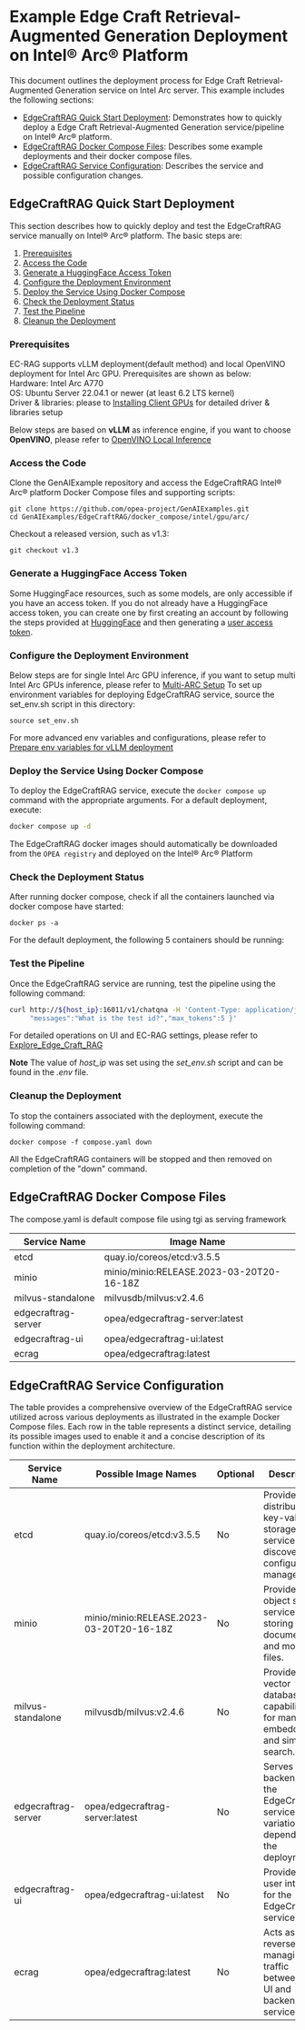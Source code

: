 # Example Edge Craft Retrieval-Augmented Generation Deployment on Intel® Arc® Platform

This document outlines the deployment process for Edge Craft Retrieval-Augmented Generation service on Intel Arc server. This example includes the following sections:

- [EdgeCraftRAG Quick Start Deployment](#edgecraftrag-quick-start-deployment): Demonstrates how to quickly deploy a Edge Craft Retrieval-Augmented Generation service/pipeline on Intel® Arc® platform.
- [EdgeCraftRAG Docker Compose Files](#edgecraftrag-docker-compose-files): Describes some example deployments and their docker compose files.
- [EdgeCraftRAG Service Configuration](#edgecraftrag-service-configuration): Describes the service and possible configuration changes.

## EdgeCraftRAG Quick Start Deployment

This section describes how to quickly deploy and test the EdgeCraftRAG service manually on Intel® Arc® platform. The basic steps are:

1. [Prerequisites](#prerequisites)
2. [Access the Code](#access-the-code)
3. [Generate a HuggingFace Access Token](#generate-a-huggingface-access-token)
4. [Configure the Deployment Environment](#configure-the-deployment-environment)
5. [Deploy the Service Using Docker Compose](#deploy-the-service-using-docker-compose)
6. [Check the Deployment Status](#check-the-deployment-status)
7. [Test the Pipeline](#test-the-pipeline)
8. [Cleanup the Deployment](#cleanup-the-deployment)

### Prerequisites

EC-RAG supports vLLM deployment(default method) and local OpenVINO deployment for Intel Arc GPU. Prerequisites are shown as below:  
Hardware: Intel Arc A770  
OS: Ubuntu Server 22.04.1 or newer (at least 6.2 LTS kernel)  
Driver & libraries: please to [Installing Client GPUs](https://dgpu-docs.intel.com/driver/client/overview.html) for detailed driver & libraries setup

Below steps are based on **vLLM** as inference engine, if you want to choose **OpenVINO**, please refer to [OpenVINO Local Inference](../../../../docs/Advanced_Setup.md#openvino-local-inference)

### Access the Code

Clone the GenAIExample repository and access the EdgeCraftRAG Intel® Arc® platform Docker Compose files and supporting scripts:

```
git clone https://github.com/opea-project/GenAIExamples.git
cd GenAIExamples/EdgeCraftRAG/docker_compose/intel/gpu/arc/
```

Checkout a released version, such as v1.3:

```
git checkout v1.3
```

### Generate a HuggingFace Access Token

Some HuggingFace resources, such as some models, are only accessible if you have an access token. If you do not already have a HuggingFace access token, you can create one by first creating an account by following the steps provided at [HuggingFace](https://huggingface.co/) and then generating a [user access token](https://huggingface.co/docs/transformers.js/en/guides/private#step-1-generating-a-user-access-token).

### Configure the Deployment Environment

Below steps are for single Intel Arc GPU inference, if you want to setup multi Intel Arc GPUs inference, please refer to [Multi-ARC Setup](../../../../docs/Advanced_Setup.md#multi-arc-setup)
To set up environment variables for deploying EdgeCraftRAG service, source the set_env.sh script in this directory:

```
source set_env.sh
```

For more advanced env variables and configurations, please refer to [Prepare env variables for vLLM deployment](../../../../docs/Advanced_Setup.md#prepare-env-variables-for-vllm-deployment)

### Deploy the Service Using Docker Compose

To deploy the EdgeCraftRAG service, execute the `docker compose up` command with the appropriate arguments. For a default deployment, execute:

```bash
docker compose up -d
```

The EdgeCraftRAG docker images should automatically be downloaded from the `OPEA registry` and deployed on the Intel® Arc® Platform

### Check the Deployment Status

After running docker compose, check if all the containers launched via docker compose have started:

```
docker ps -a
```

For the default deployment, the following 5 containers should be running:

### Test the Pipeline

Once the EdgeCraftRAG service are running, test the pipeline using the following command:

```bash
curl http://${host_ip}:16011/v1/chatqna -H 'Content-Type: application/json' -d '{
     "messages":"What is the test id?","max_tokens":5 }'
```

For detailed operations on UI and EC-RAG settings, please refer to [Explore_Edge_Craft_RAG](../../../../docs/Explore_Edge_Craft_RAG.md)

**Note** The value of _host_ip_ was set using the _set_env.sh_ script and can be found in the _.env_ file.

### Cleanup the Deployment

To stop the containers associated with the deployment, execute the following command:

```
docker compose -f compose.yaml down
```

All the EdgeCraftRAG containers will be stopped and then removed on completion of the "down" command.

## EdgeCraftRAG Docker Compose Files

The compose.yaml is default compose file using tgi as serving framework

| Service Name        | Image Name                               |
| ------------------- | ---------------------------------------- |
| etcd                | quay.io/coreos/etcd:v3.5.5               |
| minio               | minio/minio:RELEASE.2023-03-20T20-16-18Z |
| milvus-standalone   | milvusdb/milvus:v2.4.6                   |
| edgecraftrag-server | opea/edgecraftrag-server:latest          |
| edgecraftrag-ui     | opea/edgecraftrag-ui:latest              |
| ecrag               | opea/edgecraftrag:latest                 |

## EdgeCraftRAG Service Configuration

The table provides a comprehensive overview of the EdgeCraftRAG service utilized across various deployments as illustrated in the example Docker Compose files. Each row in the table represents a distinct service, detailing its possible images used to enable it and a concise description of its function within the deployment architecture.

| Service Name        | Possible Image Names                     | Optional | Description                                                                                      |
| ------------------- | ---------------------------------------- | -------- | ------------------------------------------------------------------------------------------------ |
| etcd                | quay.io/coreos/etcd:v3.5.5               | No       | Provides distributed key-value storage for service discovery and configuration management.       |
| minio               | minio/minio:RELEASE.2023-03-20T20-16-18Z | No       | Provides object storage services for storing documents and model files.                          |
| milvus-standalone   | milvusdb/milvus:v2.4.6                   | No       | Provides vector database capabilities for managing embeddings and similarity search.             |
| edgecraftrag-server | opea/edgecraftrag-server:latest          | No       | Serves as the backend for the EdgeCraftRAG service, with variations depending on the deployment. |
| edgecraftrag-ui     | opea/edgecraftrag-ui:latest              | No       | Provides the user interface for the EdgeCraftRAG service.                                        |
| ecrag               | opea/edgecraftrag:latest                 | No       | Acts as a reverse proxy, managing traffic between the UI and backend services.                   |
